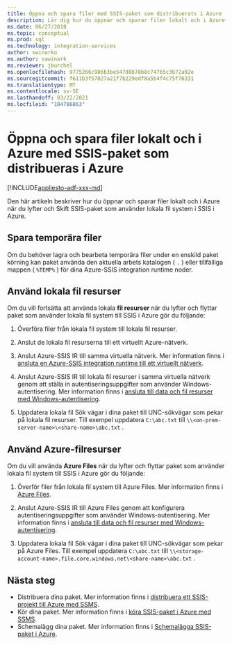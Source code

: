 ```yaml
---
title: Öppna och spara filer med SSIS-paket som distribuerats i Azure
description: Lär dig hur du öppnar och sparar filer lokalt och i Azure när du lyfter och byter SSIS-paket som använder lokala fil system i SSIS i Azure
ms.date: 06/27/2018
ms.topic: conceptual
ms.prod: sql
ms.technology: integration-services
author: swinarko
ms.author: sawinark
ms.reviewer: jburchel
ms.openlocfilehash: 9775266c986b3be547d8b78b8c74765c3b72a92e
ms.sourcegitcommit: f611b3f57027a21f7b229edf8a5b4f4c75f76331
ms.translationtype: MT
ms.contentlocale: sv-SE
ms.lasthandoff: 03/22/2021
ms.locfileid: "104786863"
---
```

# <a name="open-and-save-files-on-premises-and-in-azure-with-ssis-packages-deployed-in-azure"></a>Öppna och spara filer lokalt och i Azure med SSIS-paket som distribueras i Azure

[!INCLUDE[appliesto-adf-xxx-md](includes/appliesto-adf-xxx-md.md)]

Den här artikeln beskriver hur du öppnar och sparar filer lokalt och i Azure när du lyfter och Skift SSIS-paket som använder lokala fil system i SSIS i Azure.

## <a name="save-temporary-files"></a>Spara temporära filer

Om du behöver lagra och bearbeta temporära filer under en enskild paket körning kan paket använda den aktuella arbets katalogen ( `.` ) eller tillfälliga mappen ( `%TEMP%` ) för dina Azure-SSIS integration runtime noder.

## <a name="use-on-premises-file-shares"></a>Använd lokala fil resurser

Om du vill fortsätta att använda lokala **fil resurser** när du lyfter och flyttar paket som använder lokala fil system till SSIS i Azure gör du följande:

1. Överföra filer från lokala fil system till lokala fil resurser.

2. Anslut de lokala fil resurserna till ett virtuellt Azure-nätverk.

3. Anslut Azure-SSIS IR till samma virtuella nätverk. Mer information finns i [ansluta en Azure-SSIS integration runtime till ett virtuellt nätverk](./join-azure-ssis-integration-runtime-virtual-network.md).

4. Anslut Azure-SSIS IR till lokala fil resurser i samma virtuella nätverk genom att ställa in autentiseringsuppgifter som använder Windows-autentisering. Mer information finns i [ansluta till data och fil resurser med Windows-autentisering](ssis-azure-connect-with-windows-auth.md).

5. Uppdatera lokala fil Sök vägar i dina paket till UNC-sökvägar som pekar på lokala fil resurser. Till exempel uppdatera `C:\abc.txt` till `\\<on-prem-server-name>\<share-name>\abc.txt` .

## <a name="use-azure-file-shares"></a>Använd Azure-filresurser

Om du vill använda **Azure Files** när du lyfter och flyttar paket som använder lokala fil system till SSIS i Azure gör du följande:

1. Överför filer från lokala fil system till Azure Files. Mer information finns i [Azure Files](https://azure.microsoft.com/services/storage/files/).

2. Anslut Azure-SSIS IR till Azure Files genom att konfigurera autentiseringsuppgifter som använder Windows-autentisering. Mer information finns i [ansluta till data och fil resurser med Windows-autentisering](ssis-azure-connect-with-windows-auth.md).

3. Uppdatera lokala fil Sök vägar i dina paket till UNC-sökvägar som pekar på Azure Files. Till exempel uppdatera `C:\abc.txt` till `\\<storage-account-name>.file.core.windows.net\<share-name>\abc.txt` .

## <a name="next-steps"></a>Nästa steg

- Distribuera dina paket. Mer information finns i [distribuera ett SSIS-projekt till Azure med SSMS](/sql/integration-services/ssis-quickstart-deploy-ssms).
- Kör dina paket. Mer information finns i [köra SSIS-paket i Azure med SSMS](/sql/integration-services/ssis-quickstart-run-ssms).
- Schemalägg dina paket. Mer information finns i [Schemalägga SSIS-paket i Azure](/sql/integration-services/lift-shift/ssis-azure-schedule-packages-ssms).